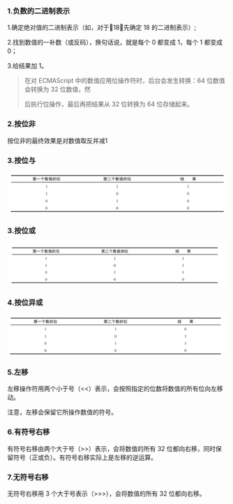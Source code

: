 ### 1.负数的二进制表示

1.确定绝对值的二进制表示（如，对于18，先确定 18 的二进制表示）;

2.找到数值的一补数（或反码），换句话说，就是每个 0 都变成 1，每个 1 都变成 0；

3.给结果加 1。

> 在对 ECMAScript 中的数值应用位操作符时，后台会发生转换：64 位数值会转换为 32 位数值，然
>
> 后执行位操作，最后再把结果从 32 位转换为 64 位存储起来。

### 2.按位非

按位非的最终效果是对数值取反并减1

### 3.按位与

![image-20220405183527218](../../image/image-20220405183527218.png)

### 3.按位或

![image-20220405183700325](../../image/image-20220405183700325.png)

### 4.按位异或

![image-20220405183737292](../../image/image-20220405183737292.png)

### 5.左移

左移操作符用两个小于号（<<）表示，会按照指定的位数将数值的所有位向左移动。

注意，左移会保留它所操作数值的符号。

### 6.有符号右移

有符号右移由两个大于号（>>）表示，会将数值的所有 32 位都向右移，同时保留符号（正或负）。有符号右移实际上是左移的逆运算。

### 7.无符号右移

无符号右移用 3 个大于号表示（>>>），会将数值的所有 32 位都向右移。






